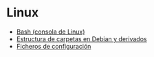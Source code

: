 # Linux

* [Bash (consola de Linux)](bash.md)
* [Estructura de carpetas en Debian y derivados](folder-structure-debian.md)
* [Ficheros de configuración](configuration-files.md)

